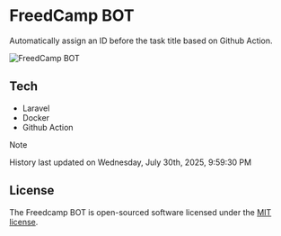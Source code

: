 # FreedCamp BOT

Automatically assign an ID before the task title based on Github Action.

![FreedCamp BOT](https://repository-images.githubusercontent.com/737932867/7d34798b-2680-471c-b089-a78a718d3d6a)

## Tech

- Laravel
- Docker
- Github Action

> [!NOTE]  
> History last updated on Wednesday, July 30th, 2025, 9:59:30 PM

## License

The Freedcamp BOT is open-sourced software licensed under the [MIT license](https://opensource.org/licenses/MIT).
